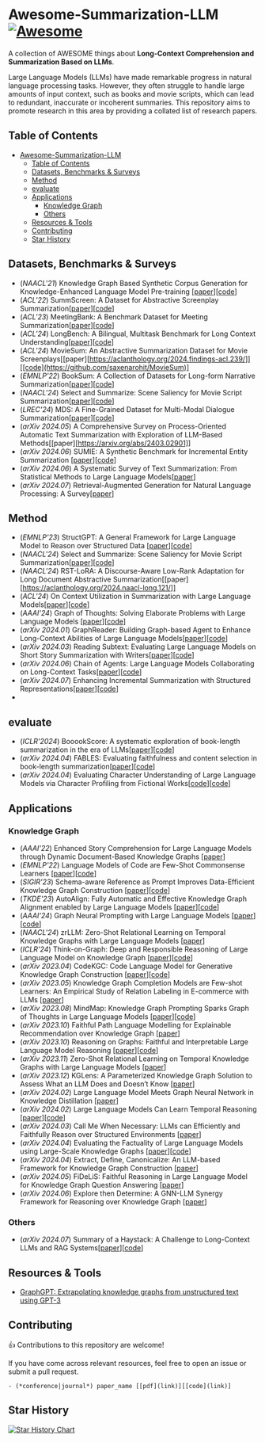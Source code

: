 # Awesome-Summarization-LLM [![Awesome](https://awesome.re/badge.svg)](https://awesome.re)

A collection of AWESOME things about **Long-Context Comprehension and Summarization Based on LLMs**.

Large Language Models (LLMs) have made remarkable progress in natural language processing tasks. However, they often struggle to handle large amounts of input context, such as books and movie scripts, which can lead to redundant, inaccurate or incoherent summaries. This repository aims to promote research in this area by providing a collated list of research papers.


## Table of Contents

- [Awesome-Summarization-LLM ](#awesome-summarization-llm-)
  - [Table of Contents](#table-of-contents)
  - [Datasets, Benchmarks \& Surveys](#datasets-benchmarks--surveys)
  - [Method](#method)
  - [evaluate](#evaluate)
  - [Applications](#applications)
    - [Knowledge Graph](#knowledge-graph)
    - [Others](#others)
  - [Resources \& Tools](#resources--tools)
  - [Contributing](#contributing)
  - [Star History](#star-history)
 

## Datasets, Benchmarks & Surveys
- (*NAACL'21*) Knowledge Graph Based Synthetic Corpus Generation for Knowledge-Enhanced Language Model Pre-training [[paper](https://aclanthology.org/2021.naacl-main.278/)][[code](https://github.com/google-research-datasets/KELM-corpus)]
- (*ACL'22*) SummScreen: A Dataset for Abstractive Screenplay Summarization[[paper](https://aclanthology.org/2022.acl-long.589/)][[code](https://github.com/mingdachen/SummScreen)]
- (*ACL'23*) MeetingBank: A Benchmark Dataset for Meeting Summarization[[paper](https://aclanthology.org/2023.acl-long.906/)][[code](https://meetingbank.github.io/dataset/)]
- (*ACL'24*) LongBench: A Bilingual, Multitask Benchmark for Long Context Understanding[[paper](https://arxiv.org/abs/2308.14508)][[code](https://github.com/THUDM/LongBench)]
- (*ACL'24*) MovieSum: An Abstractive Summarization Dataset for Movie Screenplays[[paper][https://aclanthology.org/2024.findings-acl.239/]][[code](https://github.com/saxenarohit/MovieSum)]
- (*EMNLP'22*) BookSum: A Collection of Datasets for Long-form Narrative Summarization[[paper](https://aclanthology.org/2022.findings-emnlp.488/)][[code](https://github.com/salesforce/booksum)]
- (*NAACL'24*) Select and Summarize: Scene Saliency for Movie Script Summarization[[paper](https://aclanthology.org/2024.findings-naacl.218/)][[code](https://github.com/saxenarohit/select_summ)]
- (*LREC'24*) MDS: A Fine-Grained Dataset for Multi-Modal Dialogue Summarization[[paper](https://aclanthology.org/2024.lrec-main.970/)][[code](https://github.com/R00kkie/MDS)]
- (*arXiv 2024.05*) A Comprehensive Survey on Process-Oriented Automatic Text Summarization with Exploration of LLM-Based Methods[[paper][https://arxiv.org/abs/2403.02901]]
- (*arXiv 2024.06*) SUMIE: A Synthetic Benchmark for Incremental Entity Summarization [[paper](https://arxiv.org/abs/2406.05079)][[code](https://github.com/google-research-datasets/sumie)]  
- (*arXiv 2024.06*) A Systematic Survey of Text Summarization: From Statistical Methods to Large Language Models[[paper](https://arxiv.org/abs/2406.11289)]
- (*arXiv 2024.07*) Retrieval-Augmented Generation for Natural Language Processing: A Survey[[paper](https://arxiv.org/abs/2407.13193)]

## Method
- (*EMNLP'23*) StructGPT: A General Framework for Large Language Model to Reason over Structured Data [[paper](https://arxiv.org/abs/2305.09645)][[code](https://github.com/RUCAIBox/StructGPT)]
- (*NAACL'24*) Select and Summarize: Scene Saliency for Movie Script Summarization[[paper](https://aclanthology.org/2024.findings-naacl.218/)][[code](https://github.com/saxenarohit/select_summ)]
- (*NAACL'24*) RST-LoRA: A Discourse-Aware Low-Rank Adaptation for Long Document Abstractive Summarization[[paper][https://aclanthology.org/2024.naacl-long.121/]]
- (*ACL'24*) On Context Utilization in Summarization with Large Language Models[[paper](https://arxiv.org/abs/2310.10570)][[code](https://github.com/ntunlp/MiddleSum)]
- (*AAAI'24*) Graph of Thoughts: Solving Elaborate Problems with Large Language Models [[paper](https://arxiv.org/abs/2308.09687)][[code](https://github.com/spcl/graph-of-thoughts)]
- (*arXiv 2024.01*) GraphReader: Building Graph-based Agent to Enhance Long-Context Abilities of Large Language Models[[paper](https://arxiv.org/abs/2406.14550)][[code]()]
- (*arXiv 2024.03*) Reading Subtext: Evaluating Large Language Models on Short Story Summarization with Writers[[paper](https://arxiv.org/abs/2403.01061)][[code](https://github.com/melaniesubbiah/reading-subtext)]
- (*arXiv 2024.06*) Chain of Agents: Large Language Models Collaborating on Long-Context Tasks[[paper](https://arxiv.org/abs/2406.02818)][[code]()]
- (*arXiv 2024.07*) Enhancing Incremental Summarization with Structured Representations[[paper](https://arxiv.org/abs/2407.15021v1)][[code]()]
- 
  
## evaluate
- (*ICLR'2024*) BooookScore: A systematic exploration of book-length summarization in the era of LLMs[[paper](https://arxiv.org/abs/2310.00785)][[code](https://github.com/lilakk/BooookScore)]
- (*arXiv 2024.04*) FABLES: Evaluating faithfulness and content selection in book-length summarization[[paper](https://arxiv.org/abs/2404.01261)][[code](https://github.com/mungg/FABLES)]
- (*arXiv 2024.04*) Evaluating Character Understanding of Large Language Models via Character Profiling from Fictional Works[[code](https://arxiv.org/abs/2404.12726)][[code](https://github.com/Joanna0123/character_profiling)]

## Applications

### Knowledge Graph
- (*AAAI'22*) Enhanced Story Comprehension for Large Language Models through Dynamic Document-Based Knowledge Graphs [[paper](https://ojs.aaai.org/index.php/AAAI/article/view/21286)]
- (*EMNLP'22*) Language Models of Code are Few-Shot Commonsense Learners [[paper](https://arxiv.org/abs/2210.07128)][[code](https://github.com/reasoning-machines/CoCoGen)]
- (*SIGIR'23*) Schema-aware Reference as Prompt Improves Data-Efficient Knowledge Graph Construction [[paper](https://arxiv.org/abs/2210.10709)][[code](https://github.com/zjunlp/RAP)]
- (*TKDE'23*) AutoAlign: Fully Automatic and Effective Knowledge Graph Alignment enabled by Large Language Models [[paper](https://arxiv.org/abs/2307.11772)][[code](https://github.com/ruizhang-ai/AutoAlign)]
- (*AAAI'24*) Graph Neural Prompting with Large Language Models [[paper](https://arxiv.org/abs/2309.15427)][[code](https://github.com/meettyj/GNP)]
- (*NAACL'24*) zrLLM: Zero-Shot Relational Learning on Temporal Knowledge Graphs with Large Language Models [[paper](https://arxiv.org/abs/2311.10112)]
- (*ICLR'24*) Think-on-Graph: Deep and Responsible Reasoning of Large Language Model on Knowledge Graph [[paper](https://arxiv.org/abs/2307.07697)][[code](https://github.com/IDEA-FinAI/ToG)]
- (*arXiv 2023.04*) CodeKGC: Code Language Model for Generative Knowledge Graph Construction [[paper](https://arxiv.org/abs/2304.09048)][[code](https://github.com/zjunlp/DeepKE/tree/main/example/llm/CodeKGC)]
- (*arXiv 2023.05*) Knowledge Graph Completion Models are Few-shot Learners: An Empirical Study of Relation Labeling in E-commerce with LLMs [[paper](https://arxiv.org/abs/2305.09858)]
- (*arXiv 2023.08*) MindMap: Knowledge Graph Prompting Sparks Graph of Thoughts in Large Language Models [[paper](https://arxiv.org/abs/2308.09729)][[code](https://github.com/wyl-willing/MindMap)]
- (*arXiv 2023.10*) Faithful Path Language Modelling for Explainable Recommendation over Knowledge Graph [[paper](https://arxiv.org/abs/2310.16452)]
- (*arXiv 2023.10*) Reasoning on Graphs: Faithful and Interpretable Large Language Model Reasoning [[paper](https://arxiv.org/abs/2310.01061)][[code](https://github.com/RManLuo/reasoning-on-graphs)]
- (*arXiv 2023.11*) Zero-Shot Relational Learning on Temporal Knowledge Graphs with Large Language Models [[paper](https://arxiv.org/abs/2311.10112)]
- (*arXiv 2023.12*) KGLens: A Parameterized Knowledge Graph Solution to Assess What an LLM Does and Doesn’t Know [[paper](https://arxiv.org/abs/2312.11539)]
- (*arXiv 2024.02*) Large Language Model Meets Graph Neural Network in Knowledge Distillation [[paper](https://arxiv.org/abs/2402.05894)]
- (*arXiv 2024.02*) Large Language Models Can Learn Temporal Reasoning [[paper](https://arxiv.org/pdf/2401.06853v2.pdf)][[code](https://github.com/xiongsiheng/TG-LLM)]
- (*arXiv 2024.03*) Call Me When Necessary: LLMs can Efficiently and Faithfully Reason over Structured Environments [[paper](https://arxiv.org/abs/2403.08593)]
- (*arXiv 2024.04*) Evaluating the Factuality of Large Language Models using Large-Scale Knowledge Graphs [[paper](https://arxiv.org/abs/2404.00942)][[code](https://github.com/xz-liu/GraphEval)]
- (*arXiv 2024.04*) Extract, Define, Canonicalize: An LLM-based Framework for Knowledge Graph Construction [[paper](https://arxiv.org/abs/2404.03868)]
- (*arXiv 2024.05*) FiDeLiS: Faithful Reasoning in Large Language Model for Knowledge Graph Question Answering [[paper](https://arxiv.org/abs/2405.13873)]
- (*arXiv 2024.06*) Explore then Determine: A GNN-LLM Synergy Framework for Reasoning over Knowledge Graph [[paper](https://arxiv.org/abs/2406.01145)]
  
### Others
- (*arXiv 2024.07*) Summary of a Haystack: A Challenge to Long-Context LLMs and RAG Systems[[paper](https://arxiv.org/abs/2407.01370)][[code](https://github.com/salesforce/summary-of-a-haystack)]


## Resources & Tools
- [GraphGPT: Extrapolating knowledge graphs from unstructured text using GPT-3](https://github.com/varunshenoy/GraphGPT)


## Contributing
👍 Contributions to this repository are welcome! 

If you have come across relevant resources, feel free to open an issue or submit a pull request.
```
- (*conference|journal*) paper_name [[pdf](link)][[code](link)]
```

## Star History

[![Star History Chart](https://api.star-history.com/svg?repos=Lemonnn7/Awesome-Summarization-LLM&type=Date)](https://star-history.com/#Lemonnn7/Awesome-Summarization-LLM&Date)
